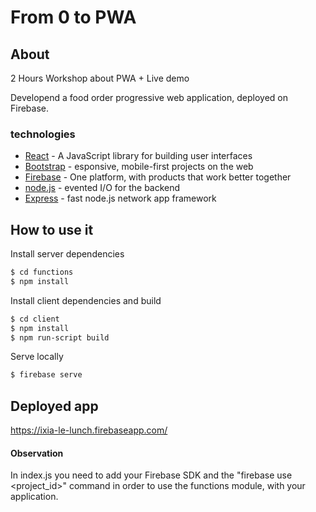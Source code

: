 # From 0 to PWA

## About
2 Hours Workshop about PWA + Live demo

Developend a food order progressive web application, deployed on Firebase.

### technologies
* [React] - A JavaScript library for building user interfaces
* [Bootstrap] - esponsive, mobile-first projects on the web
* [Firebase] - One platform, with products that work better together
* [node.js] - evented I/O for the backend
* [Express] - fast node.js network app framework

## How to use it

Install server dependencies
```sh
$ cd functions
$ npm install
```

Install client dependencies and build
```sh
$ cd client
$ npm install
$ npm run-script build
```

Serve locally
```sh
$ firebase serve
```

## Deployed app

https://ixia-le-lunch.firebaseapp.com/

#### Observation
In index.js you need to add your Firebase SDK and the "firebase use <project_id>" command in order to use 
the functions module, with your application.

[React]: <https://reactjs.org>
[node.js]: <http://nodejs.org>
[express]: <http://expressjs.com>
[Firebase]: <https://firebase.google.com>
[Bootstrap]: <https://getbootstrap.com>
